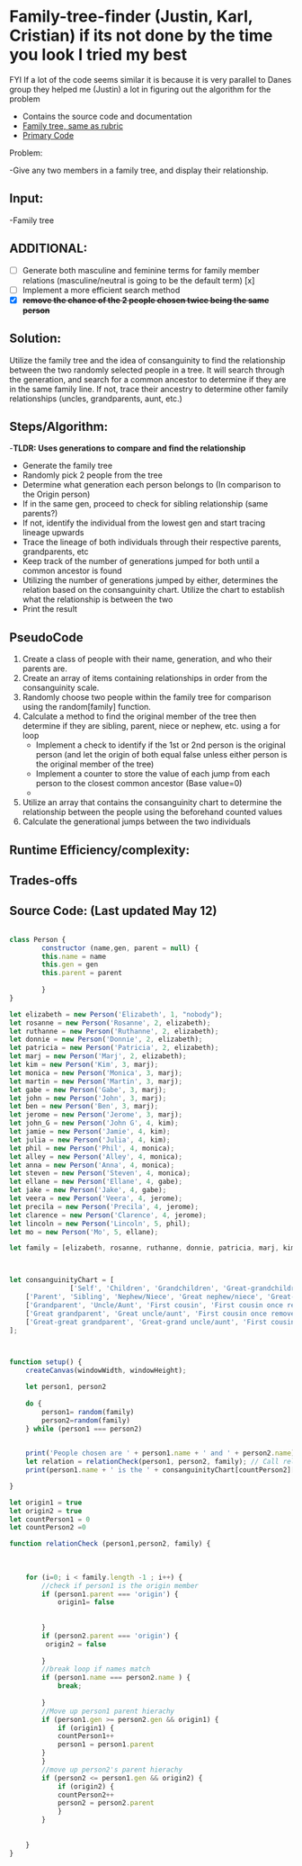 # Family-tree-finder (Justin, Karl, Cristian) if its not done by the time you look I tried my best

FYI If a lot of the code seems similar it is because it is very parallel to Danes group they helped me (Justin) a lot in figuring out the algorithm for the problem

 - Contains the source code and documentation
- [Family tree, same as rubric](https://www.familyecho.com/?p=D7GMC&c=ybfar0kdyj&f=796759587492087536)
- [Primary Code](https://openprocessing.org/sketch/2261725)
 
Problem:

-Give any two members in a family tree, and display their relationship.
 
## Input:

-Family tree


## ADDITIONAL:
- [ ] Generate both masculine and feminine terms for family member relations (masculine/neutral  is going to be the default term) [x]
- [ ] Implement a more efficient search method
- [x] ~~**remove the chance of the 2 people chosen twice being the same person**~~

## Solution:

Utilize the family tree and the idea of consanguinity to find the relationship between the two randomly selected people in a tree. It will search through the generation, and search for a common ancestor to determine if they are in the same family line. If not, trace their ancestry  to determine other family relationships (uncles, grandparents, aunt, etc.)


## Steps/Algorithm:
-**TLDR: Uses generations to compare and find the relationship**

* Generate the family tree 
* Randomly pick 2 people from the tree
* Determine what generation each person belongs to (In comparison to the Origin person)
* If in the same gen, proceed to check for sibling relationship (same parents?)
* If not, identify the individual from the lowest gen and start tracing lineage upwards
* Trace the lineage of both individuals through their respective parents, grandparents, etc
* Keep track of the number of generations jumped for both until a common ancestor is found
* Utilizing the number of generations jumped by either, determines the relation based on the consanguinity chart. Utilize the chart to establish what the relationship is between the two
* Print the result


## PseudoCode


1. Create a class of people with their name, generation, and who their parents are.
2. Create an array of items containing relationships in order from the consanguinity scale.
3. Randomly choose two people within the family tree for comparison using the random[family] function. 
4. Calculate a method to find the original member of the tree then determine if they are sibling, parent, niece or nephew, etc. using a for loop
   - Implement a check to identify if the 1st or 2nd person is the original person (and let the origin of both equal false unless either person is the original member of the tree)
   - Implement a counter to store the value of each jump from each person to the closest common ancestor (Base value=0)
   -
5. Utilize an array that contains the consanguinity chart to determine the relationship between the people using the beforehand counted values
6. Calculate the generational jumps between the two individuals





## Runtime Efficiency/complexity:



## Trades-offs


## Source Code: (Last updated May 12)

```js

class Person {
		constructor (name,gen, parent = null) {
		this.name = name
		this.gen = gen
		this.parent = parent
	
		}
}

let elizabeth = new Person('Elizabeth', 1, "nobody");
let rosanne = new Person('Rosanne', 2, elizabeth);
let ruthanne = new Person('Ruthanne', 2, elizabeth);
let donnie = new Person('Donnie', 2, elizabeth);
let patricia = new Person('Patricia', 2, elizabeth);
let marj = new Person('Marj', 2, elizabeth);
let kim = new Person('Kim', 3, marj);
let monica = new Person('Monica', 3, marj);
let martin = new Person('Martin', 3, marj);
let gabe = new Person('Gabe', 3, marj);
let john = new Person('John', 3, marj);
let ben = new Person('Ben', 3, marj);
let jerome = new Person('Jerome', 3, marj);
let john_G = new Person('John G', 4, kim);
let jamie = new Person('Jamie', 4, kim);
let julia = new Person('Julia', 4, kim);
let phil = new Person('Phil', 4, monica);
let alley = new Person('Alley', 4, monica);
let anna = new Person('Anna', 4, monica);
let steven = new Person('Steven', 4, monica);
let ellane = new Person('Ellane', 4, gabe);
let jake = new Person('Jake', 4, gabe);
let veera = new Person('Veera', 4, jerome);
let precila = new Person('Precila', 4, jerome);
let clarence = new Person('Clarence', 4, jerome);
let lincoln = new Person('Lincoln', 5, phil);
let mo = new Person('Mo', 5, ellane);

let family = [elizabeth, rosanne, ruthanne, donnie, patricia, marj, kim, monica, martin, gabe, john, ben, jerome, john_G, jamie, julia, phil, alley, anna, steven, ellane, jake, veera, precila, clarence, lincoln, mo];



let consanguinityChart = [
               ['Self', 'Children', 'Grandchildren', 'Great-grandchildren'],
    ['Parent', 'Sibling', 'Nephew/Niece', 'Great nephew/niece', 'Great-grand nephew/niece'],
    ['Grandparent', 'Uncle/Aunt', 'First cousin', 'First cousin once removed', 'First cousin twice removed', 'First cousin thrice removed'],
    ['Great grandparent', 'Great uncle/aunt', 'First cousin once removed', 'Second cousin', 'Second cousin once removed', 'Second cousin twice removed', 'Second cousin thrice removed'],
    ['Great-great grandparent', 'Great-grand uncle/aunt', 'First cousin twice removed', 'Second cousin once removed', 'Third cousin', 'Third cousin once removed', 'Third cousin twice removed', 'Third cousin thrice removed']
];



function setup() {
    createCanvas(windowWidth, windowHeight);

	let person1, person2
	
	do {
		person1= random(family)
		person2=random(family)
	} while (person1 === person2)
    

    print('People chosen are ' + person1.name + ' and ' + person2.name);
    let relation = relationCheck(person1, person2, family); // Call relationCheck function
    print(person1.name + ' is the ' + consanguinityChart[countPerson2][countPerson1] +   ' to ' + person2.name); // Print out the result

}

let origin1 = true
let origin2 = true
let countPerson1 = 0
let countPerson2 =0

function relationCheck (person1,person2, family) {
	
	
	
	for (i=0; i < family.length -1 ; i++) {
		//check if person1 is the origin member
		if (person1.parent === 'origin') {
			origin1= false
			
		
		}
		if (person2.parent === 'origin') {
		 origin2 = false
		
		}
		//break loop if names match
		if (person1.name === person2.name ) {
			break;
			
		}
		//Move up person1 parent hierachy
		if (person1.gen >= person2.gen && origin1) {
			if (origin1) {
			countPerson1++
			person1 = person1.parent
		}
		}
		//move up person2's parent hierachy
		if (person2 <= person1.gen && origin2) {
			if (origin2) {
 			countPerson2++
			person2 = person2.parent
			}
		}
		
		
	} 
}
```




